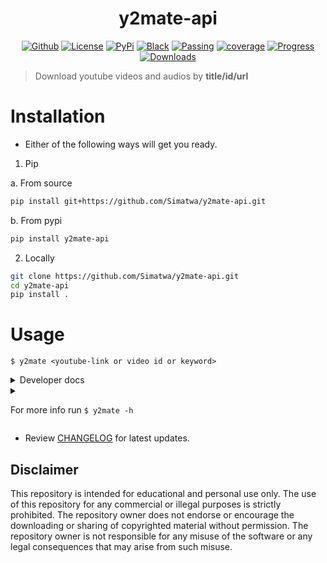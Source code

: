 <h1 align="center">y2mate-api</h1>

<p align="center">
<a href="https://github.com/Simatwa/y2mate-api"><img alt="Github" src="https://img.shields.io/static/v1?logo=github&color=blueviolet&label=Test&message=Passing"/></a>
<a href="LICENSE"><img alt="License" src="https://img.shields.io/static/v1?logo=GPL&color=Blue&message=MIT&label=License"/></a>
<a href="https://pypi.org/project/y2mate-api"><img alt="PyPi" src="https://img.shields.io/static/v1?logo=pypi&label=Pypi&message=v0.0.7&color=green"/></a>
<a href="https://github.com/psf/black"><img alt="Black" src="https://img.shields.io/static/v1?logo=Black&label=Code-style&message=Black"/></a>
<a href="#"><img alt="Passing" src="https://img.shields.io/static/v1?logo=Docs&label=Docs&message=Passing&color=green"/></a>
<a href="#"><img alt="coverage" src="https://img.shields.io/static/v1?logo=Coverage&label=Coverage&message=90%&color=yellowgreen"/></a>
<a href="#" alt="progress"><img alt="Progress" src="https://img.shields.io/static/v1?logo=Progress&label=Progress&message=95%&color=green"/></a>
<a href="https://pepy.tech/project/livescore-api"><img src="https://static.pepy.tech/personalized-badge/y2mate-api?period=total&units=international_system&left_color=grey&right_color=orange&left_text=Downloads" alt="Downloads"></a>
</p>

> Download youtube videos and audios by **title/id/url**

# Installation

- Either of the following ways will get you ready.

1. Pip

  a. From source

```sh
pip install git+https://github.com/Simatwa/y2mate-api.git
```
  b. From pypi

```sh
pip install y2mate-api
```

2. Locally

```sh
git clone https://github.com/Simatwa/y2mate-api.git
cd y2mate-api
pip install .
```

# Usage 

`$ y2mate <youtube-link or video id or keyword>`

<details>
<summary>
Developer docs
</summary>
1.Generate download links and other metadata

- Video

```py
from y2mate_api import Handler
api = Handler("Quantum computing in detail")
for video_metadata in api.run():
	print(video_metadata)
"""Output
{
    "size": "13.9 MB",
    "f": "mp4",
    "q": "720p",
    "q_text": "720p (.mp4) <span class=\"label label-primary\"><small>m-HD</small></span>",
    "k": "joQdX4S3z8ShOJWn6qaA9sL4Al7j4vBwhNgqkwx0U/tQ99R4mbX1dYceffBBnNn7",
    "status": "ok",
    "mess": "",
    "c_status": "CONVERTED",
    "vid": "X8MZWCGgIb8",
    "title": "Quantum Computing In 5 Minutes | Quantum Computing Explained | Quantum Computer |Simplilearn",
    "ftype": "mp4",
    "fquality": "720",
    "dlink": "https://rr2---sn-gjo-w43s.googlevideo.com/videoplayback?expire=1686946638&ei=7m6MZK-2NdKQgAepgJGIBg&ip=212.119.40.85&id=o-ADe3hAAtGl6fkEeUD9HKkFNoeQBSwEuttoN5vFPyzLdQ&itag=22&source=youtube&requiressl=yes&mh=Zy&mm=31%2C29&mn=sn-gjo-w43s%2Csn-ab5l6nr6&ms=au%2Crdu&mv=m&mvi=2&pl=23&initcwndbps=1013750&spc=qEK7B_bA4LnIWnJEJPO8Lp__Gz-ysFYRbF7IYj1J5g&vprv=1&svpuc=1&mime=video%2Fmp4&ns=L1NG4wpa6rJJmunA_QDUTswN&cnr=14&ratebypass=yes&dur=298.608&lmt=1682850029743273&mt=1686924560&fvip=1&fexp=24007246&c=WEB&txp=5311224&n=XD35AJLYPy2nng&sparams=expire%2Cei%2Cip%2Cid%2Citag%2Csource%2Crequiressl%2Cspc%2Cvprv%2Csvpuc%2Cmime%2Cns%2Ccnr%2Cratebypass%2Cdur%2Clmt&sig=AOq0QJ8wRQIhAJdMdpsMBBByQZCOIglT_EvluXBK2wQ7mH32Ob95WAWJAiAP9PfGRwJKeJcZJXc5ZuVaZMImCAXCnbPcHyoSmRhH4A%3D%3D&lsparams=mh%2Cmm%2Cmn%2Cms%2Cmv%2Cmvi%2Cpl%2Cinitcwndbps&lsig=AG3C_xAwRQIgAMVlWxHYtKeZEzbpKQ9Huqrk-5CQ0kTpSFgAmTIGaE4CIQDR0NJHxHO_TtRbn-HmDOgVD6H3ZUntvgcD1V5yfkngAA%3D%3D&title=Quantum+Computing+In+5+Minutes+%7C+Quantum+Computing+Explained+%7C+Quantum+Computer+%7C+Simplilearn"
}
"""
```

- Audio

```py
from y2mate_api import Handler
api = Handler("Quantum computing in detail")
for audio_metadata in api.run(format="mp3"):
	print(audio_metadata)

"""Output

{
    "size": "4.6 MB",
    "f": "mp3",
    "q": "128kbps",
    "q_text": "MP3 - 128kbps",
    "k": "joQdX4S3z8ShOJWn6qaA9sL4Al7j4vBwhNgqlAxyU/NQ99R4mbX1dYceffBBnNn7",
    "status": "ok",
    "mess": "",
    "c_status": "CONVERTED",
    "vid": "X8MZWCGgIb8",
    "title": "Quantum Computing In 5 Minutes | Quantum Computing Explained | Quantum Computer |Simplilearn",
    "ftype": "mp3",
    "fquality": "128",
    "dlink": "https://dl201.dlmate53.xyz/?file=M3R4SUNiN3JsOHJ6WWQ2a3NQS1Y5ZGlxVlZIOCtyZ1ZqZFEwMHdVdVNvaERxNTA2dysydUpJSm1JT3hhaHFlckg4dEE4QzJUT3VHZU1RR2RvNVZ0WVh5TTU4TXBzREhJdUtzNFNjVndYeGo5bjYzb3B5UjNoeFBnYzVQdUdyVkdlR04rc1F0UTJpdUR3UGpZdkJUcXZUT2d0eDdGYWkwR3R3UWJQT0hZck5vYTgzREVldVB4MFpWQS93Q1M4c2tNaU5hWThWUFErK29UZ3V0V2VVTmRjY2dUMUlxbW1mZkpxaG95cGQ4WndsMnR1K2V5RDVNd1FmVElJV0VwYkhwUXVieXBUaDRZOENZVy9XKzFxLzVqL1drVGRQMGhzREhucXFDNElDeU9JOGIwSHNBPQ%3D%3D"
}
"""
```
- **Note** : To download the media returned, pass the response to `api.save()`

2. Auto-download media

```py
from y2mate_api import Handler
api = Handler("Quantum computing in detail")
api.auto_save()
```
This will proceed to download the first video found and save it in the `current directory`

You can as well specify total videos to be downloaded by using `limit` argument.
For instance:

```py
from y2mate_api import Handler
api = Handler("https://youtu.be/POPoAjWFkGg")
api.auto_save(limit=10)
# This will download the video in path and 9 other videos related to the query specified
```
**Note** : You can still use  **video id** such as `POPoAjWFkGg` as query parameter.

## Other parameters

- `Handler`
  * author : Video author i.e Youtube Channel
  * timeout : http requests timeout
  * ask : Confirm before downloading media
  * unique : Auto-ignore previously downloaded media
  * thread : Download (x) value of file at a time.

- `Handler.run`
  * format : Media format mp4/mp3
  * quality : Media quality such as 720p/128kbps
  * resolver : Additional format info : [m4a,3gp,mp4,mp3]
  * limit : Total videos to be retrieved
  * keyword : Phrase(s) that must be in media title
  * author : Video author i.e Youtube Channel

- `Handler.auto_save`
  * dir : Path to Directory for saving the media files
  * iterator : Function that yields third_query object - `Handler.run`
  * progress_bar : Stdout media-name & Display progress bar
 
- `Handler.save`
  * third_dict : Response of `third_query.run()`
  * dir : Directory for saving the contents
  * progress_bar : Display download progress bar
  * quiet : Not to stdout anything
  * naming_format : Format for generating media filename using the `third_query` response keys
  * chunk_size : Size of chunks in KB for downloads
 
</details>
 
<details>
<summary>
	
For more info run `$ y2mate -h`

</summary>

```
usage: y2mate [-h] [-v] [-f mp3|mp4]
              [-q 4k|1080p|720p|480p|360p|240p|144p|auto|best|worst|mp3|m4a|.m4a|128kbps|192kbps|328kbps]
              [-r m4a|3gp|mp4|mp3] [-k [KEYWORD ...]]
              [-a [AUTHOR ...]] [-l LIMIT] [-d PATH]
              [-t TIMEOUT] [-c CHUNK] [-i PATH] [-o FORMAT]
              [-thr THREAD] [--disable-bar] [--ask]
              [--unique] [--quiet] [--history] [--clear]
              [query ...]

Download youtube videos and audios by title or link

positional arguments:
  query                 Youtube video title, link or id -
                        None

options:
  -h, --help            show this help message and exit
  -v, --version         show program's version number and
                        exit
  -f mp3|mp4, --format mp3|mp4
                        Specify media type - audio/video
  -q 4k|1080p|720p|480p|360p|240p|144p|auto|best|worst|mp3|m4a|.m4a|128kbps|192kbps|328kbps, --quality 4k|1080p|720p|480p|360p|240p|144p|auto|best|worst|mp3|m4a|.m4a|128kbps|192kbps|328kbps
                        Media quality - auto
  -r m4a|3gp|mp4|mp3, --resolver m4a|3gp|mp4|mp3
                        Other media formats incase of
                        multiple options - mp4/mp3
  -k [KEYWORD ...], --keyword [KEYWORD ...]
                        Media should contain this keywords -
                        None
  -a [AUTHOR ...], --author [AUTHOR ...]
                        Media author i.e YouTube channel
                        name - None
  -l LIMIT, --limit LIMIT
                        Total videos to be downloaded - 1
  -d PATH, --dir PATH   Directory for saving the contents -
                        /data/data/com.termux/files/home
  -t TIMEOUT, --timeout TIMEOUT
                        Http request timeout in seconds - 30
  -c CHUNK, --chunk CHUNK
                        Chunk-size for downloading files in
                        KB - 256
  -i PATH, --input PATH
                        Path to text file containing query
                        per line - None
  -o FORMAT, --output FORMAT
                        Format for generating filename
                        %(key)s : [title,vid,fquality,ftype]
                        or 'pretty' - None
  -thr THREAD, --thread THREAD
                        Download [x] amount of videos/audios
                        at once - 1
  --disable-bar         Disable download progress bar -
                        False
  --ask                 Confirm before downloading file -
                        False
  --unique              Auto-skip any media that you once
                        dowloaded - False
  --quiet               Not to stdout anything other than
                        logs - False
  --history             Stdout all media metadata ever
                        downloaded - False
  --clear               Clear all download histories - False

This script has no official relation with y2mate.com
```
</details>

- Review [CHANGELOG](https://github.com/Simatwa/y2mate-api/blob/main/Docs/CHANGELOG.md) for latest updates.

## Disclaimer

This repository is intended for educational and personal use only. The use of this repository for any commercial or illegal purposes is strictly prohibited. The repository owner does not endorse or encourage the downloading or sharing of copyrighted material without permission. The repository owner is not responsible for any misuse of the software or any legal consequences that may arise from such misuse.
